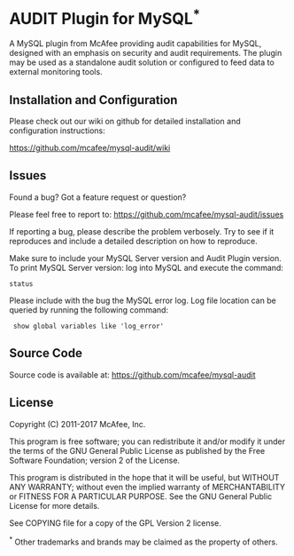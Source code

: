 AUDIT Plugin for MySQL<sup>*</sup>
===================

A MySQL plugin from McAfee providing audit capabilities for MySQL, 
designed with an emphasis on security and audit requirements. The plugin may be used 
as a standalone audit solution or configured to feed data to external monitoring tools.


Installation and Configuration 
------------------------------

Please check out our wiki on github for detailed installation and configuration instructions:

https://github.com/mcafee/mysql-audit/wiki 


Issues
------------------------------

Found a bug? Got a feature request or question?

Please feel free to report to: https://github.com/mcafee/mysql-audit/issues

If reporting a bug, please describe the problem verbosely. Try to see if it reproduces and 
include a detailed description on how to reproduce.
 
Make sure to include your MySQL Server version and Audit Plugin version.
To print MySQL Server version: log into MySQL and execute the command: 

    status

Please include with the bug the MySQL error log. 
Log file location can be queried by running the following command: 

     show global variables like 'log_error'


Source Code
-------------------------------
Source code is available at: https://github.com/mcafee/mysql-audit

	
License
-------------------------------
Copyright (C) 2011-2017 McAfee, Inc.

This program is free software; you can redistribute it and/or modify it under the terms of the GNU 
General Public License as published by the Free Software Foundation; version 2 of the License.

This program is distributed in the hope that it will be useful, but WITHOUT ANY WARRANTY; 
without even the implied warranty of MERCHANTABILITY or FITNESS FOR A PARTICULAR PURPOSE. 
See the GNU General Public License for more details.

See COPYING file for a copy of the GPL Version 2 license.

<sup>*</sup> Other trademarks and brands may be claimed as the property of others.
